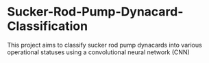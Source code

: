 # Sucker-Rod-Pump-Dynacard-Classification
This project aims to classify sucker rod pump dynacards into various operational statuses using a convolutional neural network (CNN) 
